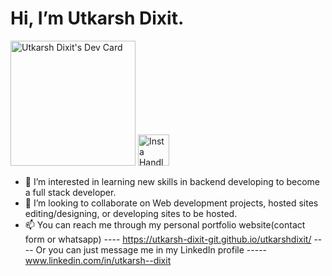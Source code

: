 # Hi, I’m Utkarsh Dixit.

<a href="https://app.daily.dev/utkarshdixit"><img src="https://api.daily.dev/devcards/cc1c19e94c0f41259e60c06ad4cf84dd.png?r=yhi" width="200" alt="Utkarsh Dixit's Dev Card"/></a>
<a href="http://www.instagram.com/lucky__dixit"><img src="https://user-images.githubusercontent.com/88888678/172891386-525dc3e1-5a33-4993-a4b6-cc2117f8325b.png" width="50" alt="Insta Handle"/></a>
- 👀 I’m interested in learning new skills in backend developing to become a full stack developer.
- 💞️ I’m looking to collaborate on Web development projects, hosted sites editing/designing, or developing sites to be hosted.
- 📫 You can reach me through my personal portfolio website(contact form or whatsapp) ---- https://utkarsh-dixit-git.github.io/utkarshdixit/ ---- Or you can just message me in my LinkedIn profile -----www.linkedin.com/in/utkarsh--dixit
